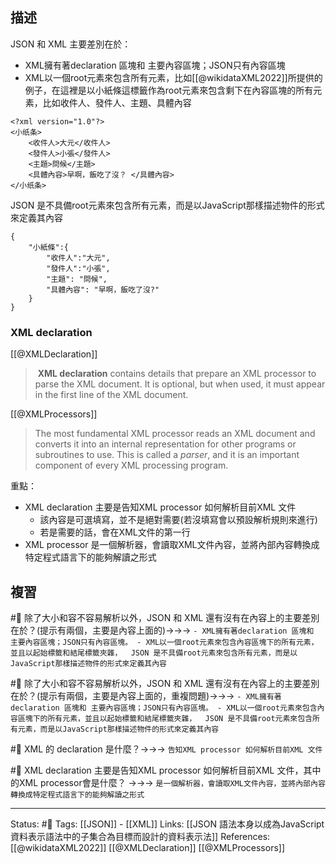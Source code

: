 

## 描述

JSON 和 XML 主要差別在於：
- XML擁有著declaration 區塊和 主要內容區塊；JSON只有內容區塊
- XML以一個root元素來包含所有元素，比如[[@wikidataXML2022]]所提供的例子，在這裡是以小紙條這標籤作為root元素來包含剩下在內容區塊的所有元素，比如收件人、發件人、主題、具體內容
```
<?xml version="1.0"?>
<小纸条>
    <收件人>大元</收件人>
    <發件人>小張</發件人>
    <主題>問候</主題>
    <具體內容>早啊，飯吃了沒？ </具體內容>
</小纸条>
```
  JSON 是不具備root元素來包含所有元素，而是以JavaScript那樣描述物件的形式來定義其內容
```
{
	"小紙條":{
		"收件人":"大元",
		"發件人":"小張",
		"主題": "問候",
		"具體內容": "早啊，飯吃了沒?"
	}
}
```


### XML declaration

[[@XMLDeclaration]]
>  **XML declaration** contains details that prepare an XML processor to parse the XML document. It is optional, but when used, it must appear in the first line of the XML document.

[[@XMLProcessors]]
> The most fundamental XML processor reads an XML document and converts it into an internal representation for other programs or subroutines to use. This is called a _parser_, and it is an important component of every XML processing program.

重點：
- XML declaration 主要是告知XML processor 如何解析目前XML 文件
	- 該內容是可選填寫，並不是絕對需要(若沒填寫會以預設解析規則來進行)
	- 若是需要的話，會在XML文件的第一行
- XML processor 是一個解析器，會讀取XML文件內容，並將內部內容轉換成特定程式語言下的能夠解讀之形式

## 複習

#🧠 除了大小和容不容易解析以外，JSON 和 XML 還有沒有在內容上的主要差別在於？(提示有兩個，主要是內容上面的)->->-> `- XML擁有著declaration 區塊和 主要內容區塊；JSON只有內容區塊。 - XML以一個root元素來包含內容區塊下的所有元素，並且以起始標籤和結尾標籤夾雜，  JSON 是不具備root元素來包含所有元素，而是以JavaScript那樣描述物件的形式來定義其內容`
<!--SR:!2023-07-24,21,170-->

#🧠 除了大小和容不容易解析以外，JSON 和 XML 還有沒有在內容上的主要差別在於？(提示有兩個，主要是內容上面的，重複問題)->->-> `- XML擁有著declaration 區塊和 主要內容區塊；JSON只有內容區塊。 - XML以一個root元素來包含內容區塊下的所有元素，並且以起始標籤和結尾標籤夾雜，  JSON 是不具備root元素來包含所有元素，而是以JavaScript那樣描述物件的形式來定義其內容`
<!--SR:!2023-12-22,134,222-->


#🧠  XML 的 declaration  是什麼？->->-> `告知XML processor 如何解析目前XML 文件`
<!--SR:!2023-11-09,129,241-->

#🧠 XML declaration 主要是告知XML processor 如何解析目前XML 文件，其中的XML processor會是什麼？ ->->-> `是一個解析器，會讀取XML文件內容，並將內部內容轉換成特定程式語言下的能夠解讀之形式`
<!--SR:!2024-02-04,178,241-->



---
Status: #🌱 
Tags:
[[JSON]] - [[XML]]
Links:
[[JSON 語法本身以成為JavaScript 資料表示語法中的子集合為目標而設計的資料表示法]]
References:
[[@wikidataXML2022]]
[[@XMLDeclaration]]
[[@XMLProcessors]]